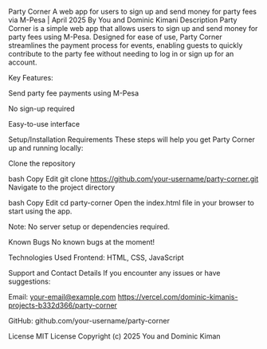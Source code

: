 Party Corner
A web app for users to sign up and send money for party fees via M-Pesa | April 2025
By You and Dominic Kimani
Description
Party Corner is a simple web app that allows users to sign up and send money for party fees using M-Pesa. Designed for ease of use, Party Corner streamlines the payment process for events, enabling guests to quickly contribute to the party fee without needing to log in or sign up for an account.

Key Features:

Send party fee payments using M-Pesa

No sign-up required

Easy-to-use interface

Setup/Installation Requirements
These steps will help you get Party Corner up and running locally:

Clone the repository

bash
Copy
Edit
git clone https://github.com/your-username/party-corner.git
Navigate to the project directory

bash
Copy
Edit
cd party-corner
Open the index.html file in your browser to start using the app.

Note: No server setup or dependencies required.

Known Bugs
No known bugs at the moment!

Technologies Used
Frontend: HTML, CSS, JavaScript

Support and Contact Details
If you encounter any issues or have suggestions:

Email: your-email@example.com
https://vercel.com/dominic-kimanis-projects-b332d366/party-corner

GitHub: github.com/your-username/party-corner

License
MIT License
Copyright (c) 2025 You and Dominic Kiman
